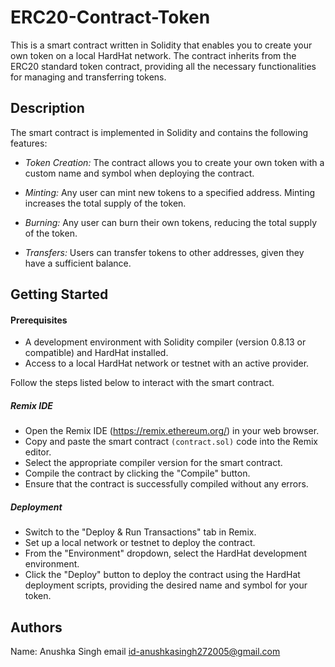 # ERC20-Contract-Token
This is a smart contract written in Solidity that enables you to create your own token on a local HardHat network. The contract inherits from the ERC20 standard token contract, providing all 
the necessary functionalities for managing and transferring tokens.
## Description

The smart contract is implemented in Solidity and contains the following features:

- *Token Creation:* The contract allows you to create your own token with a custom name and symbol when deploying the contract.

- *Minting:* Any user can mint new tokens to a specified address. Minting increases the total supply of the token.

- *Burning:* Any user can burn their own tokens, reducing the total supply of the token.

- *Transfers:* Users can transfer tokens to other addresses, given they have a sufficient balance.

## Getting Started

#### Prerequisites
- A development environment with Solidity compiler (version 0.8.13 or compatible) and HardHat installed.
- Access to a local HardHat network or testnet with an active provider.

Follow the steps listed below to interact with the smart contract.

##### **Remix IDE**
   - Open the Remix IDE (https://remix.ethereum.org/) in your web browser.
   - Copy and paste the smart contract `(contract.sol)` code into the Remix editor.
   - Select the appropriate compiler version for the smart contract.
   - Compile the contract by clicking the "Compile" button.
   - Ensure that the contract is successfully compiled without any errors.

##### **Deployment**
   - Switch to the "Deploy & Run Transactions" tab in Remix.
   - Set up a local network or testnet to deploy the contract.
   - From the "Environment" dropdown, select the HardHat development environment.
   - Click the "Deploy" button to deploy the contract using the HardHat deployment scripts, providing the desired name and symbol for your token.
## Authors
  Name: Anushka Singh email id-anushkasingh272005@gmail.com
